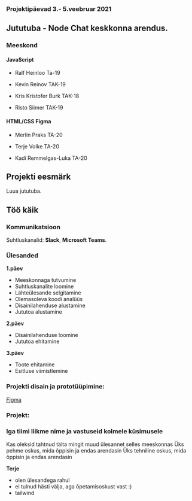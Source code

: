 ### Projektipäevad 3.- 5.veebruar 2021

## Jututuba - Node Chat keskkonna arendus.


### Meeskond


#### JavaScript

- Ralf Heinloo Ta-19

- Kevin Reinov TAK-19

- Kris Kristofer Burk TAK-18

- Risto Siimer TAK-19


#### HTML/CSS Figma

- Merlin Praks TA-20

- Terje Volke TA-20

- Kadi Remmelgas-Luka TA-20

## Projekti eesmärk
Luua jututuba. 

## Töö käik

### Kommunikatsioon
Suhtluskanalid: **Slack**, **Microsoft Teams**.

### Ülesanded
**1.päev**
- Meeskonnaga tutvumine
- Suhtluskanalite loomine
- Lähteülesande selgitamine
- Olemasoleva koodi analüüs
- Disainilahenduse alustamine
- Jututoa alustamine

**2.päev**
- Disainilahenduse loomine
- Jututoa ehitamine

**3.päev**
- Toote ehitamine
- Esitluse viimistlemine

### Projekti disain ja prototüüpimine:

[Figma](https://www.figma.com/file/VSA65V8XmWH5VqQT7F1vd5/Untitled?node-id=0%3A1)


### Projekt:

### Iga tiimi liikme nime ja vastuseid kolmele küsimusele
Kas oleksid tahtnud täita mingit muud ülesannet selles meeskonnas
Üks pehme oskus, mida õppisin ja endas arendasin
Üks tehniline oskus, mida õppisin ja endas arendasin

**Terje**
- olen ülesandega rahul
- ei tulnud hästi välja, aga õpetamisoskust vast :)
- tailwind






